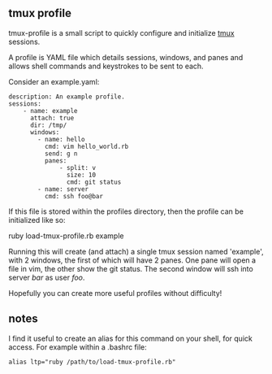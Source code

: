 tmux profile
------------

tmux-profile is a small script to quickly configure and initialize 
[tmux](http://tmux.sourceforge.net/) sessions.

A profile is YAML file which details sessions, windows, and panes and allows
shell commands and keystrokes to be sent to each.

Consider an example.yaml:

    description: An example profile.
    sessions:
        - name: example
          attach: true
          dir: /tmp/
          windows:
            - name: hello
              cmd: vim hello_world.rb
              send: g n
              panes:
                  - split: v
                    size: 10
                    cmd: git status
            - name: server
              cmd: ssh foo@bar 

If this file is stored within the profiles directory, then the profile can be
initialized like so:

ruby load-tmux-profile.rb example

Running this will create (and attach) a single tmux session named 'example', 
with 2 windows, the first of which will have 2 panes. One pane will open a file 
in vim, the other show the git status. The second window will ssh into server 
*bar* as user *foo*. 

Hopefully you can create more useful profiles without difficulty!


notes
-----

I find it useful to create an alias for this command on your shell, for quick
access. For example within a .bashrc file:

    alias ltp="ruby /path/to/load-tmux-profile.rb"

